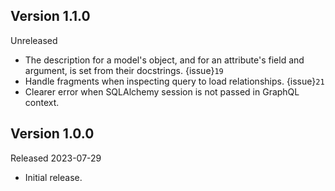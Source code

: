 ## Version 1.1.0

Unreleased

-   The description for a model's object, and for an attribute's field and
    argument, is set from their docstrings. {issue}`19`
-   Handle fragments when inspecting query to load relationships. {issue}`21`
-   Clearer error when SQLAlchemy session is not passed in GraphQL context.


## Version 1.0.0

Released 2023-07-29

-   Initial release.
